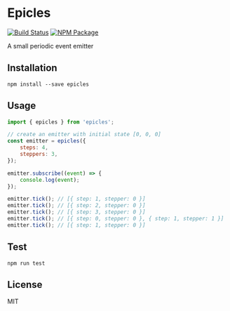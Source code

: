 # Epicles

[![Build Status](https://travis-ci.org/M-Nasab/epicles.svg?branch=main)](https://travis-ci.org/M-Nasab/epicles)
[![NPM Package](https://img.shields.io/npm/v/epicles)](https://www.npmjs.com/package/epicles)

A small periodic event emitter

## Installation

```
npm install --save epicles
```

## Usage

```javascript
import { epicles } from 'epicles';

// create an emitter with initial state [0, 0, 0]
const emitter = epicles({
    steps: 4,
    steppers: 3,
});

emitter.subscribe((event) => {
    console.log(event);
});

emitter.tick(); // [{ step: 1, stepper: 0 }]
emitter.tick(); // [{ step: 2, stepper: 0 }]
emitter.tick(); // [{ step: 3, stepper: 0 }]
emitter.tick(); // [{ step: 0, stepper: 0 }, { step: 1, stepper: 1 }]
emitter.tick(); // [{ step: 1, stepper: 0 }]

```

## Test

```
npm run test
```

## License

MIT